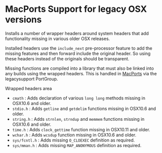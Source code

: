 
# MacPorts Support for legacy OSX versions

Installs a number of wrapper headers around system headers that add
functionality missing in various older OSX releases.

Installed headers use the `include_next` pre-processor feature to add
the missing features and then forward include the original header.
So using these headers instead of the originals should be transparent.

Missing functions are compiled into a library that must also be linked
into any builds using the wrapped headers. This is handled in [MacPorts](https://github.com/macports)
via the legacysupport PortGroup.

Wrapped headers area

 - `cmath`       : Adds declaration of various `long long` methods missing in OSX10.6 and older.
 - `stdio.h`     : Adds `getline` and `getdelim` functions missing in OSX10.6 and older.
 - `string.h`    : Adds `strnlen`, `strndup` and `memmem` functions missing in OSX10.6 and older.
 - `time.h`      : Adds `clock_gettime` function missing in OSX10.11 and older.
 - `wchar.h`     : Adds `wcsdup` function missing in OSX10.6 and older.
 - `sys/fcntl.h` : Adds missing `O_CLOEXEC` definition as required.
 - `sys/mman.h`  : Adds missing `MAP_ANONYMOUS` definition as required.
